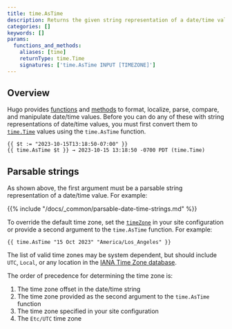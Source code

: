 ```yaml
---
title: time.AsTime
description: Returns the given string representation of a date/time value as a time.Time value.
categories: []
keywords: []
params:
  functions_and_methods:
    aliases: [time]
    returnType: time.Time
    signatures: ['time.AsTime INPUT [TIMEZONE]']
---
```


## Overview

Hugo provides [functions][] and [methods][] to format, localize, parse, compare, and manipulate date/time values. Before you can do any of these with string representations of date/time values, you must first convert them to [`time.Time`][] values using the `time.AsTime` function.

```go-html-template
{{ $t := "2023-10-15T13:18:50-07:00" }}
{{ time.AsTime $t }} → 2023-10-15 13:18:50 -0700 PDT (time.Time)
```

## Parsable strings

As shown above, the first argument must be a parsable string representation of a date/time value. For example:

{{% include "/docs/_common/parsable-date-time-strings.md" %}}

To override the default time zone, set the [`timeZone`][] in your site configuration or provide a second argument to the `time.AsTime` function. For example:

```go-html-template
{{ time.AsTime "15 Oct 2023" "America/Los_Angeles" }}
```

The list of valid time zones may be system dependent, but should include `UTC`, `Local`, or any location in the [IANA Time Zone database][].

The order of precedence for determining the time zone is:

1. The time zone offset in the date/time string
1. The time zone provided as the second argument to the `time.AsTime` function
1. The time zone specified in your site configuration
1. The `Etc/UTC` time zone

[IANA Time Zone database]: https://en.wikipedia.org/wiki/List_of_tz_database_time_zones
[`time.Time`]: https://pkg.go.dev/time#Time
[`timeZone`]: /docs/reference/configuration/all/#timezone
[functions]: /docs/reference/functions/time/
[methods]: /docs/reference/methods/time/
